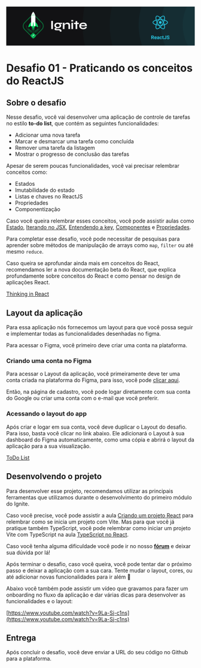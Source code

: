 ![Header React Ignite](./src/assets/cover-reactjs.png)

# Desafio 01 - Praticando os conceitos do ReactJS

## Sobre o desafio

Nesse desafio, você vai desenvolver uma aplicação de controle de tarefas no estilo **to-do list**, que contém as seguintes funcionalidades:

- Adicionar uma nova tarefa
- Marcar e desmarcar uma tarefa como concluída
- Remover uma tarefa da listagem
- Mostrar o progresso de conclusão das tarefas

Apesar de serem poucas funcionalidades, você vai precisar relembrar conceitos como:

- Estados
- Imutabilidade do estado
- Listas e chaves no ReactJS
- Propriedades
- Componentização

Caso você queira relembrar esses conceitos, você pode assistir aulas como [Estado](https://app.rocketseat.com.br/node/chapter-i-6/group/os-motores-do-react/lesson/estado-1), [Iterando no JSX](https://app.rocketseat.com.br/node/chapter-i-6/group/os-motores-do-react/lesson/iterando-no-jsx), [Entendendo a key](https://app.rocketseat.com.br/node/chapter-i-6/group/os-motores-do-react/lesson/entendendo-a-key), [Componentes](https://app.rocketseat.com.br/node/chapter-i-6/group/iniciando-com-react/lesson/componentes-1) e [Propriedades](https://app.rocketseat.com.br/node/chapter-i-6/group/iniciando-com-react/lesson/propriedades-3).

Para completar esse desafio, você pode necessitar de pesquisas para aprender sobre métodos de manipulação de arrays como `map`, `filter` ou até mesmo `reduce`.

Caso queira se aprofundar ainda mais em conceitos do React, recomendamos ler a nova documentação beta do React, que explica profundamente sobre conceitos do React e como pensar no design de aplicações React.

[Thinking in React](https://beta.reactjs.org/learn/thinking-in-react)

## Layout da aplicação

Para essa aplicação nós fornecemos um layout para que você possa seguir e implementar todas as funcionalidades desenhadas no figma.

Para acessar o Figma, você primeiro deve criar uma conta na plataforma.

### Criando uma conta no Figma

Para acessar o Layout da aplicação, você primeiramente deve ter uma conta criada na plataforma do Figma, para isso, você pode [clicar aqui](https://www.figma.com/signup).

Então, na página de cadastro, você pode logar diretamente com sua conta do Google ou criar uma conta com o e-mail que você preferir.

### Acessando o layout do app

Após criar e logar em sua conta, você deve duplicar o Layout do desafio. Para isso, basta você clicar no link abaixo. Ele adicionará o Layout à sua dashboard do Figma automaticamente, como uma cópia e abrirá o layout da aplicação para a sua visualização.

[ToDo List](https://www.figma.com/file/0n0zDN7zbzhRbaEO74Xesx/ToDo-List/duplicate)

## Desenvolvendo o projeto

Para desenvolver esse projeto, recomendamos utilizar as principais ferramentas que utilizamos durante o desenvolvimento do primeiro módulo do Ignite.

Caso você precise, você pode assistir a aula [Criando um projeto React](https://app.rocketseat.com.br/node/chapter-i-6/group/iniciando-com-react/lesson/criando-um-projeto-react) para relembrar como se inicia um projeto com Vite. Mas para que você já pratique também TypeScript, você pode relembrar como iniciar um projeto Vite com TypeScript na aula [TypeScript no React](https://app.rocketseat.com.br/node/chapter-i-6/group/aprimorando-a-aplicacao/lesson/type-script-no-react).

Caso você tenha alguma dificuldade você pode ir no nosso **[fórum](https://app.rocketseat.com.br/h/forum/react-js)** e deixar sua dúvida por lá!

Após terminar o desafio, caso você queira, você pode tentar dar o próximo passo e deixar a aplicação com a sua cara. Tente mudar o layout, cores, ou até adicionar novas funcionalidades para ir além 🚀

Abaixo você também pode assistir um vídeo que gravamos para fazer um onboarding no fluxo da aplicação e dar várias dicas para desenvolver as funcionalidades e o layout:

[https://www.youtube.com/watch?v=9La-Sj-c1ns](https://www.youtube.com/watch?v=9La-Sj-c1ns)

## Entrega

Após concluir o desafio, você deve enviar a URL do seu código no Github para a plataforma.
